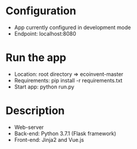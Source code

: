 # Configuration
- App currently configured in development mode 
- Endpoint: localhost:8080

# Run the app
- Location: root directory => ecoinvent-master
- Requirements: pip install -r requirements.txt
- Start app: python run.py

# Description
- Web-server
- Back-end: Python 3.7.1 (Flask framework)
- Front-end: Jinja2 and Vue.js
